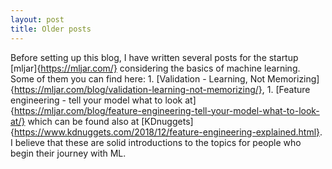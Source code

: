 ```yaml
---
layout: post
title: Older posts
---
```


Before setting up this blog, I have written several posts for the startup [mljar]{https://mljar.com/} considering the basics of machine learning. Some of them you can find here:
    1. [Validation - Learning, Not Memorizing]{https://mljar.com/blog/validation-learning-not-memorizing/},
    1. [Feature engineering - tell your model what to look at]{https://mljar.com/blog/feature-engineering-tell-your-model-what-to-look-at/} which can be found also at [KDnuggets]{https://www.kdnuggets.com/2018/12/feature-engineering-explained.html}.
I believe that these are solid introductions to the topics for people who begin their journey with ML.